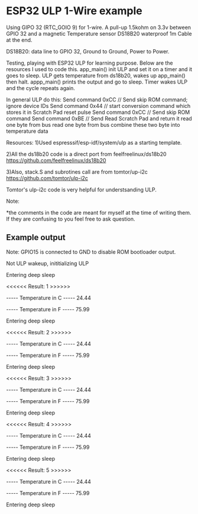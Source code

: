 # ESP32 ULP 1-Wire example
Using GIPO 32 (RTC_GOIO 9) for 1-wire. A pull-up 1.5kohm on 3.3v between GPIO 32 and a magnetic Temperature sensor DS18B20 waterproof 1m Cable at the end.

DS18B20: data line to GPIO 32, Ground to Ground, Power to Power.

Testing, playing with ESP32 ULP for learning purpose. Below are the resources I used to code this. app_main() init ULP and set it on a timer and it goes to sleep. ULP gets temperature from ds18b20, wakes up app_main() then halt. appp_main() prints the output and go to sleep. Timer wakes ULP and the cycle repeats again. 

In general ULP do this:
Send command 0xCC // Send skip ROM command; ignore device IDs
Send command 0x44 // start conversion command which stores it in Scratch Pad
reset pulse
Send command 0xCC // Send skip ROM command
Send command 0xBE // Send Read Scratch Pad and return it
read one byte from bus
read one byte from bus
combine these two byte into temperature data

Resources:
1)Used espresssif/esp-idf/system/ulp as a starting template.

2)All the ds18b20 code is a direct port from feelfreelinux/ds18b20 https://github.com/feelfreelinux/ds18b20

3)Also, stack.S and subrotines call are from tomtor/up-i2c https://github.com/tomtor/ulp-i2c

Tomtor's ulp-i2c code is very helpful for understsanding ULP.


Note:


*the comments in the code are meant for myself at the time of writing them. If they are confusing to you feel free to ask question.


## Example output

Note: GPIO15 is connected to GND to disable ROM bootloader output.

Not ULP wakeup, inititializing ULP

Entering deep sleep


<<<<<< Result: 1 >>>>>>

----- Temperature in C ----- 24.44

----- Temperature in F ----- 75.99

Entering deep sleep


<<<<<< Result: 2 >>>>>>

----- Temperature in C ----- 24.44

----- Temperature in F ----- 75.99

Entering deep sleep



<<<<<< Result: 3 >>>>>>

----- Temperature in C ----- 24.44

----- Temperature in F ----- 75.99

Entering deep sleep



<<<<<< Result: 4 >>>>>>

----- Temperature in C ----- 24.44

----- Temperature in F ----- 75.99

Entering deep sleep


<<<<<< Result: 5 >>>>>>

----- Temperature in C ----- 24.44

----- Temperature in F ----- 75.99

Entering deep sleep

